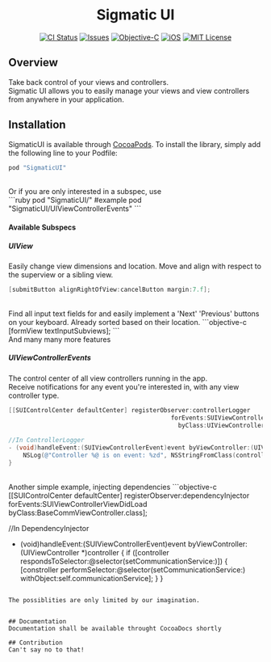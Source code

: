 
<h1 align="center">Sigmatic UI</h1>

<p align="center">
<a href="https://travis-ci.org/Sigmatic/SigmaticUI"><img src="https://travis-ci.org/Sigmatic/SigmaticUI.svg?style=flat" alt="CI Status" /></a>
<a href="https://github.com/Sigmatic/SigmaticUI/issues"><img src="https://img.shields.io/github/issues/Sigmatic/SigmaticUI.svg?style=flat" alt="Issues" /></a>
<a href="https://developer.apple.com/library/mac/documentation/Cocoa/Conceptual/ProgrammingWithObjectiveC/Introduction/Introduction.html"><img src="https://img.shields.io/badge/language-Objective--C-blue.svg" alt="Objective-C" /></a>
<a href="https://www.apple.com/ios/"><img src="https://img.shields.io/badge/Platform-iOS-blue.svg" alt="iOS" /></a>
<a href="https://github.com/Sigmatic/SigmaticUI/blobs/master/LICENSE.md"><img src="https://img.shields.io/badge/license-MIT-lightgrey.svg" alt="MIT License" /></a>
</p>

## Overview

Take back control of your views and controllers.
<br />
Sigmatic UI allows you to easily manage your views and view controllers from anywhere in your application.

## Installation

SigmaticUI is available through [CocoaPods](http://cocoapods.org). To install the library, simply add the following line to your Podfile:
```ruby
pod "SigmaticUI"
```
<br />
Or if you are only interested in a subspec, use 
<br />
```ruby
pod "SigmaticUI/<Subspec>"
#example
pod "SigmaticUI/UIViewControllerEvents"
```

#### Available Subspecs

##### UIView
Easily change view dimensions and location. Move and align with respect to the superview or a sibling view.
```objective-c
[submitButton alignRightOfView:cancelButton margin:7.f];
```

<br />
Find all input text fields for and easily implement a 'Next' 'Previous' buttons on your keyboard. Already sorted based on their location.
```objective-c
[formView textInputSubviews];
```

<br />
And many many more features

##### UIViewControllerEvents

The control center of all view controllers running in the app.
<br />
Receive notifications for any event you're interested in, with any view controller type.

```objective-c
[[SUIControlCenter defaultCenter] registerObserver:controllerLogger
                                             forEvents:SUIViewControllerAllEvents
                                               byClass:UIViewController.class];
 
//In ControllerLogger
- (void)handleEvent:(SUIViewControllerEvent)event byViewController:(UIViewController *)controller {
    NSLog(@"Controller %@ is on event: %zd", NSStringFromClass(controller.class), event);
}
```

<br />
Another simple example, injecting dependencies
```objective-c
[[SUIControlCenter defaultCenter] registerObserver:dependencyInjector
                                             forEvents:SUIViewControllerViewDidLoad
                                               byClass:BaseCommViewController.class];
 
//In DependencyInjector
- (void)handleEvent:(SUIViewControllerEvent)event byViewController:(UIViewController *)controller {
    if ([controller respondsToSelector:@selector(setCommunicationService:)]) {
        [constroller performSelector:@selector(setCommunicationService:) withObject:self.communicationService];
    }
}
```

The possiblities are only limited by our imagination.


## Documentation
Documentation shall be available throught CocoaDocs shortly

## Contribution
Can't say no to that!